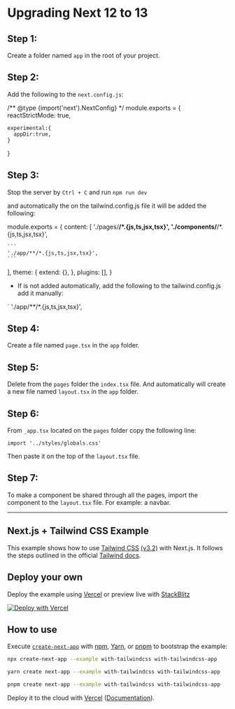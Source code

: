# Upgrading Next 12 to 13

## Step 1: 
Create a folder named `app` in the root of your project.

## Step 2:
Add the following to the `next.config.js`:


/** @type {import('next').NextConfig} */
module.exports = {
  reactStrictMode: true,
  ```
  experimental:{
    appDir:true,
  }
```
}
 
 ## Step 3:

 Stop the server by `Ctrl + C` and run `npm run dev` 

 and automatically the on the tailwind.config.js file it will be added the following:

 
module.exports = {
  content: [
    './pages/**/*.{js,ts,jsx,tsx}',
    './components/**/*.{js,ts,jsx,tsx}',

    ```
    './app/**/*.{js,ts,jsx,tsx}',
    ```
  ],
  theme: {
    extend: {},
  },
  plugins: [],
}


- If is not added automatically, add the following to the tailwind.config.js add it manually:

 ` './app/**/*.{js,ts,jsx,tsx}',

## Step 4:
Create a file named `page.tsx` in the `app` folder.

## Step 5:
Delete from the `pages` folder the `index.tsx` file.
And automatically will create a new file named `layout.tsx` in the `app` folder.

## Step 6:
From `_app.tsx` located on the `pages` folder  copy the following line:

```
import '../styles/globals.css'
```

Then paste it on the top of the `layout.tsx` file.

## Step 7:
To make a component be shared through all the pages, import the component to the `layout.tsx` file. For example: a navbar.


----------------------------------------------

## Next.js + Tailwind CSS Example

This example shows how to use [Tailwind CSS](https://tailwindcss.com/) [(v3.2)](https://tailwindcss.com/blog/tailwindcss-v3-2) with Next.js. It follows the steps outlined in the official [Tailwind docs](https://tailwindcss.com/docs/guides/nextjs).

## Deploy your own

Deploy the example using [Vercel](https://vercel.com?utm_source=github&utm_medium=readme&utm_campaign=next-example) or preview live with [StackBlitz](https://stackblitz.com/github/vercel/next.js/tree/canary/examples/with-tailwindcss)

[![Deploy with Vercel](https://vercel.com/button)](https://vercel.com/new/git/external?repository-url=https://github.com/vercel/next.js/tree/canary/examples/with-tailwindcss&project-name=with-tailwindcss&repository-name=with-tailwindcss)

## How to use

Execute [`create-next-app`](https://github.com/vercel/next.js/tree/canary/packages/create-next-app) with [npm](https://docs.npmjs.com/cli/init), [Yarn](https://yarnpkg.com/lang/en/docs/cli/create/), or [pnpm](https://pnpm.io) to bootstrap the example:

```bash
npx create-next-app --example with-tailwindcss with-tailwindcss-app
```

```bash
yarn create next-app --example with-tailwindcss with-tailwindcss-app
```

```bash
pnpm create next-app --example with-tailwindcss with-tailwindcss-app
```

Deploy it to the cloud with [Vercel](https://vercel.com/new?utm_source=github&utm_medium=readme&utm_campaign=next-example) ([Documentation](https://nextjs.org/docs/deployment)).

